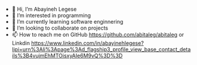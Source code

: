 - 👋 Hi, I’m Abayineh Legese
- 👀 I’m interested in programming
- 🌱 I’m currently learning software enginnering
- 💞️ I’m looking to collaborate on projects
- 📫 How to reach me on GitHub https://github.com/abitaleg/abitaleg or Linkdin https://www.linkedin.com/in/abayinehlegese?lipi=urn%3Ali%3Apage%3Ad_flagship3_profile_view_base_contact_details%3B4vujmEhMTOisxyAIe6M9vQ%3D%3D

<!---
abitaleg/abitaleg is a ✨ special ✨ repository because its `README.md` (this file) appears on your GitHub profile.
You can click the Preview link to take a look at your changes.
--->
